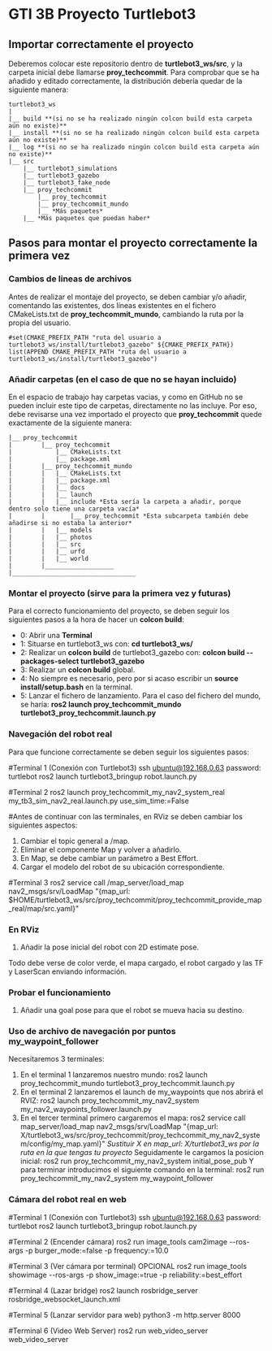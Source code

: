 # GTI 3B Proyecto Turtlebot3
## Importar correctamente el proyecto
Deberemos colocar este repositorio dentro de **turtlebot3_ws/src**, y la carpeta inicial debe llamarse **proy_techcommit**.
Para comprobar que se ha añadido y editado correctamente, la distribución debería quedar de la siguiente manera:
```
turtlebot3_ws
|
|__ build **(si no se ha realizado ningún colcon build esta carpeta aún no existe)**
|__ install **(si no se ha realizado ningún colcon build esta carpeta aún no existe)**
|__ log **(si no se ha realizado ningún colcon build esta carpeta aún no existe)**
|__ src
    |__ turtlebot3_simulations
    |__ turtlebot3_gazebo
    |__ turtlebot3_fake_node
    |__ proy_techcommit
        |__ proy_techcommit
        |__ proy_techcommit_mundo
        |__ *Más paquetes*
    |__ *Más paquetes que puedan haber*
```

## Pasos para montar el proyecto correctamente la primera vez
### Cambios de lineas de archivos

Antes de realizar el montaje del proyecto, se deben cambiar y/o añadir, comentando las existentes, dos líneas existentes en el fichero CMakeLists.txt de **proy_techcommit_mundo**, cambiando la ruta por la propia del usuario.

```
#set(CMAKE_PREFIX_PATH "ruta del usuario a turtlebot3_ws/install/turtlebot3_gazebo" ${CMAKE_PREFIX_PATH}) 
list(APPEND CMAKE_PREFIX_PATH "ruta del usuario a turtlebot3_ws/install/turtlebot3_gazebo")
```
### Añadir carpetas (en el caso de que no se hayan incluido)
En el espacio de trabajo hay carpetas vacias, y como en GitHub no se pueden incluir este tipo de carpetas, directamente no las incluye. Por eso, debe revisarse una vez importado el proyecto que **proy_techcommit** quede exactamente de la siguiente manera:
```
|__ proy_techcommit
|        |__ proy_techcommit
|            |__ CMakeLists.txt
|            |__ package.xml
|        |__ proy_techcommit_mundo
|        |   |__ CMakeLists.txt
|        |   |__ package.xml
|        |   |__ docs
|        |   |__ launch
|        |   |__ include *Esta sería la carpeta a añadir, porque dentro solo tiene una carpeta vacía*
|        |       |__ proy_techcommit *Esta subcarpeta también debe añadirse si no estaba la anterior*
|        |   |__ models
|        |   |__ photos
|        |   |__ src
|        |   |__ urfd
|        |   |__ world
|        |___________________
|__________________________________
```

### Montar el proyecto (sirve para la primera vez y futuras)
Para el correcto funcionamiento del proyecto, se deben seguir los siguientes pasos a la hora de hacer un **colcon build**:
- 0: Abrir una **Terminal**
- 1: Situarse en turtlebot3_ws con: **cd turtlebot3_ws/**
- 2: Realizar un **colcon build** de turtlebot3_gazebo con: **colcon build --packages-select turtlebot3_gazebo**
- 3: Realizar un **colcon build** global.
- 4: No siempre es necesario, pero por si acaso escribir un **source install/setup.bash** en la terminal.
- 5: Lanzar el fichero de lanzamiento. Para el caso del fichero del mundo, se haría: **ros2 launch proy_techcommit_mundo turtlebot3_proy_techcommit.launch.py**

### Navegación del robot real
Para que funcione correctamente se deben seguir los siguientes pasos:

#Terminal 1 (Conexión con Turtlebot3)
ssh ubuntu@192.168.0.63
password: turtlebot
ros2 launch turtlebot3_bringup robot.launch.py

#Terminal 2
ros2 launch proy_techcommit_my_nav2_system_real my_tb3_sim_nav2_real.launch.py use_sim_time:=False

#Antes de continuar con las terminales, en RViz se deben cambiar los siguientes aspectos:
1. Cambiar el topic general a /map.
2. Eliminar el componente Map y volver a añadirlo.
3. En Map, se debe cambiar un parámetro a Best Effort.
4. Cargar el modelo del robot de su ubicación correspondiente.

#Terminal 3
ros2 service call /map_server/load_map nav2_msgs/srv/LoadMap "{map_url: $HOME/turtlebot3_ws/src/proy_techcommit/proy_techcommit_provide_map_real/map/src.yaml}"

### En RViz
1. Añadir la pose inicial del robot con 2D estimate pose.

Todo debe verse de color verde, el mapa cargado, el robot cargado y las TF y LaserScan enviando información.

### Probar el funcionamiento
1. Añadir una goal pose para que el robot se mueva hacia su destino.

### Uso de archivo de navegación por puntos my_waypoint_follower
Necesitaremos 3 terminales:
1. En el terminal 1 lanzaremos nuestro mundo: 
ros2 launch proy_techcommit_mundo turtlebot3_proy_techcommit.launch.py
2. En el terminal 2 lanzaremos el launch de my_waypoints que nos abrirá el RVIZ:
ros2 launch proy_techcommit_my_nav2_system my_nav2_waypoints_follower.launch.py
3. En el tercer terminal primero cargaremos el mapa:
ros2 service call map_server/load_map nav2_msgs/srv/LoadMap "{map_url: X/turtlebot3_ws/src/proy_techcommit/proy_techcommit_my_nav2_system/config/my_map.yaml}"
*Sustituir X en map_url: X/turtlebot3_ws por la ruta en la que tengas tu proyecto*
Seguidamente le cargamos la posicion inicial: ros2 run proy_techcommit_my_nav2_system initial_pose_pub
Y para terminar introducimos el siguiente comando en la terminal: ros2 run proy_techcommit_my_nav2_system my_waypoint_follower

### Cámara del robot real en web
#Terminal 1 (Conexión con Turtlebot3)
ssh ubuntu@192.168.0.63
password: turtlebot
ros2 launch turtlebot3_bringup robot.launch.py

#Terminal 2 (Encender cámara)
ros2 run image_tools cam2image --ros-args -p burger_mode:=false -p frequency:=10.0

#Terminal 3 (Ver cámara por terminal) OPCIONAL
ros2 run image_tools showimage --ros-args -p show_image:=true -p reliability:=best_effort 

#Terminal 4 (Lazar bridge)
ros2 launch rosbridge_server rosbridge_websocket_launch.xml

#Terminal 5 (Lanzar servidor para web)
python3 -m http.server 8000

#Terminal 6 (Video Web Server)
ros2 run web_video_server web_video_server



